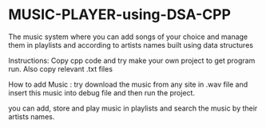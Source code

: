 # MUSIC-PLAYER-using-DSA-CPP
The music system where you can add songs of your choice and manage them in playlists and according to artists names built using data structures

Instructions:
Copy cpp code and try make your own project to get program run.
Also copy relevant .txt files 

How to add Music :
try download the music from any site in .wav file and insert this music into debug file and then run the project.

you can add, store and play music in playlists and search the music by their artists names.
